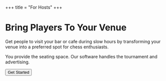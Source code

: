 +++
title = "For Hosts"
+++

<h1 class="display-4 fw-bold  mb-4">Bring Players To Your Venue</h1>

<p class="lead text-muted mb-4">Get people to visit your bar or cafe during slow hours by transforming your venue into a preferred spot for chess enthusiasts.</p>
<p class="fs-5 text-secondary mb-4">You provide the seating space. Our software handles the tournament and advertising.</p>
<button class="btn btn-primary btn-lg px-4 py-3"><i class="bi bi-rocket me-2"></i>Get Started</button></div>